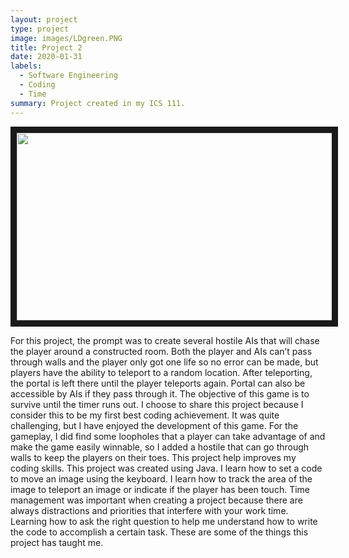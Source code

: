 ```yaml
---
layout: project
type: project
image: images/LDgreen.PNG
title: Project 2
date: 2020-01-31
labels:
  - Software Engineering
  - Coding
  - Time
summary: Project created in my ICS 111.
---
```


<p align='center'>  
<img src="https://Nelson-Liang.github.io/images/Liondance.PNG" 
width="700" height="300" border="10" /></a>
</p>

 For this project, the prompt was to create several hostile AIs that will chase the player around a constructed room. Both the player and AIs can’t pass through walls and the player only got one life so no error can be made, but players have the ability to teleport to a random location. After teleporting, the portal is left there until the player teleports again. Portal can also be accessible by AIs if they pass through it. The objective of this game is to survive until the timer runs out. I choose to share this project because I consider this to be my first best coding achievement. It was quite challenging, but I have enjoyed the development of this game. For the gameplay, I did find some loopholes that a player can take advantage of and make the game easily winnable, so I added a hostile that can go through walls to keep the players on their toes. 
	This project help improves my coding skills. This project was created using Java. I learn how to set a code to move an image using the keyboard. I learn how to track the area of the image to teleport an image or indicate if the player has been touch. Time management was important when creating a project because there are always distractions and priorities that interfere with your work time. Learning how to ask the right question to help me understand how to write the code to accomplish a certain task. These are some of the things this project has taught me.
